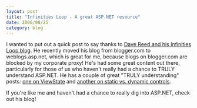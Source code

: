 ```yaml
---
layout: post
title: "Infinities Loop - A great ASP.NET resource"
date: 2006/08/25
category: blog
---
```


I wanted to put out a quick post to say thanks to [Dave Reed and his Infinities Loop blog](http://weblogs.asp.net/infinitiesloop/default.aspx). He recently moved his blog from blogger.com to weblogs.asp.net, which is great for me, because blogs on blogger.com are blocked by my corporate proxy! He's had some great content out there, particularly for those of us who haven't really had a chance to TRULY understand ASP.NET. He has a couple of great "TRULY understanding" posts: [one on ViewState](http://weblogs.asp.net/infinitiesloop/archive/2006/08/03/Truly-Understanding-Viewstate.aspx) and [another on static vs. dynamic controls](http://weblogs.asp.net/infinitiesloop/archive/2006/08/25/TRULY-Understanding-Dynamic-Controls-_2800_Part-1_2900_.aspx).

If you're like me and haven't had a chance to really dig into ASP.NET, check out his blog!

